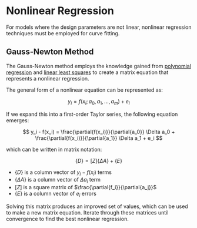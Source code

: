 # Nonlinear Regression

For models where the design parameters are not linear, nonlinear regression techniques must be employed for curve fitting.

## Gauss-Newton Method

The Gauss-Newton method employs the knowledge gained from [polynomial regression](/polynomial-regression) and [linear least squares](/linear-least-squares) to create a matrix equation that represents a nonlinear regression.

The general form of a nonlinear equation can be represented as:

$$
y_i = f(x_i; a_0, a_1,...,a_m) + e_i
$$

If we expand this into a first-order Taylor series, the following equation emerges:

$$
y_i - f(x_i) = \frac{\partial{f(x_i)}}{\partial{a_0}} \Delta a_0 + \frac{\partial{f(x_i)}}{\partial{a_1}} \Delta a_1 + e_i
$$

which can be written in matrix notation:

$$
\{D\} = [Z] \{\Delta A\} + \{E\}
$$

- $\{D\}$ is a column vector of $y_i - f(x_i)$ terms
- $\{\Delta A\}$ is a column vector of $\Delta a_i$ term
- $[Z]$ is a square matrix of $\frac{\partial{f_i}}{\partial{a_j}}$
- $\{E\}$ is a column vector of $e_i$ errors

Solving this matrix produces an improved set of values, which can be used to make a new matrix equation. Iterate through these matrices until convergence to find the best nonlinear regression.

